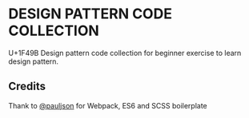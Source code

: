 # DESIGN PATTERN CODE COLLECTION

U+1F49B	 Design pattern code collection for beginner exercise to learn design pattern.

## Credits
Thank to [@pauljson](https://github.com/pauljson) for Webpack, ES6 and SCSS boilerplate 
